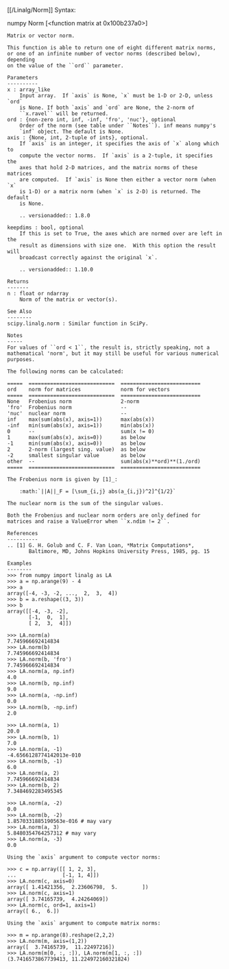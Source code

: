 [[/Linalg/Norm]]
Syntax:

  numpy Norm [<function matrix at 0x100b237a0>]


    Matrix or vector norm.

    This function is able to return one of eight different matrix norms,
    or one of an infinite number of vector norms (described below), depending
    on the value of the ``ord`` parameter.

    Parameters
    ----------
    x : array_like
        Input array.  If `axis` is None, `x` must be 1-D or 2-D, unless `ord`
        is None. If both `axis` and `ord` are None, the 2-norm of
        ``x.ravel`` will be returned.
    ord : {non-zero int, inf, -inf, 'fro', 'nuc'}, optional
        Order of the norm (see table under ``Notes``). inf means numpy's
        `inf` object. The default is None.
    axis : {None, int, 2-tuple of ints}, optional.
        If `axis` is an integer, it specifies the axis of `x` along which to
        compute the vector norms.  If `axis` is a 2-tuple, it specifies the
        axes that hold 2-D matrices, and the matrix norms of these matrices
        are computed.  If `axis` is None then either a vector norm (when `x`
        is 1-D) or a matrix norm (when `x` is 2-D) is returned. The default
        is None.

        .. versionadded:: 1.8.0

    keepdims : bool, optional
        If this is set to True, the axes which are normed over are left in the
        result as dimensions with size one.  With this option the result will
        broadcast correctly against the original `x`.

        .. versionadded:: 1.10.0

    Returns
    -------
    n : float or ndarray
        Norm of the matrix or vector(s).

    See Also
    --------
    scipy.linalg.norm : Similar function in SciPy.

    Notes
    -----
    For values of ``ord < 1``, the result is, strictly speaking, not a
    mathematical 'norm', but it may still be useful for various numerical
    purposes.

    The following norms can be calculated:

    =====  ============================  ==========================
    ord    norm for matrices             norm for vectors
    =====  ============================  ==========================
    None   Frobenius norm                2-norm
    'fro'  Frobenius norm                --
    'nuc'  nuclear norm                  --
    inf    max(sum(abs(x), axis=1))      max(abs(x))
    -inf   min(sum(abs(x), axis=1))      min(abs(x))
    0      --                            sum(x != 0)
    1      max(sum(abs(x), axis=0))      as below
    -1     min(sum(abs(x), axis=0))      as below
    2      2-norm (largest sing. value)  as below
    -2     smallest singular value       as below
    other  --                            sum(abs(x)**ord)**(1./ord)
    =====  ============================  ==========================

    The Frobenius norm is given by [1]_:

        :math:`||A||_F = [\sum_{i,j} abs(a_{i,j})^2]^{1/2}`

    The nuclear norm is the sum of the singular values.

    Both the Frobenius and nuclear norm orders are only defined for
    matrices and raise a ValueError when ``x.ndim != 2``.

    References
    ----------
    .. [1] G. H. Golub and C. F. Van Loan, *Matrix Computations*,
           Baltimore, MD, Johns Hopkins University Press, 1985, pg. 15

    Examples
    --------
    >>> from numpy import linalg as LA
    >>> a = np.arange(9) - 4
    >>> a
    array([-4, -3, -2, ...,  2,  3,  4])
    >>> b = a.reshape((3, 3))
    >>> b
    array([[-4, -3, -2],
           [-1,  0,  1],
           [ 2,  3,  4]])

    >>> LA.norm(a)
    7.745966692414834
    >>> LA.norm(b)
    7.745966692414834
    >>> LA.norm(b, 'fro')
    7.745966692414834
    >>> LA.norm(a, np.inf)
    4.0
    >>> LA.norm(b, np.inf)
    9.0
    >>> LA.norm(a, -np.inf)
    0.0
    >>> LA.norm(b, -np.inf)
    2.0

    >>> LA.norm(a, 1)
    20.0
    >>> LA.norm(b, 1)
    7.0
    >>> LA.norm(a, -1)
    -4.6566128774142013e-010
    >>> LA.norm(b, -1)
    6.0
    >>> LA.norm(a, 2)
    7.745966692414834
    >>> LA.norm(b, 2)
    7.3484692283495345

    >>> LA.norm(a, -2)
    0.0
    >>> LA.norm(b, -2)
    1.8570331885190563e-016 # may vary
    >>> LA.norm(a, 3)
    5.8480354764257312 # may vary
    >>> LA.norm(a, -3)
    0.0

    Using the `axis` argument to compute vector norms:

    >>> c = np.array([[ 1, 2, 3],
    ...               [-1, 1, 4]])
    >>> LA.norm(c, axis=0)
    array([ 1.41421356,  2.23606798,  5.        ])
    >>> LA.norm(c, axis=1)
    array([ 3.74165739,  4.24264069])
    >>> LA.norm(c, ord=1, axis=1)
    array([ 6.,  6.])

    Using the `axis` argument to compute matrix norms:

    >>> m = np.arange(8).reshape(2,2,2)
    >>> LA.norm(m, axis=(1,2))
    array([  3.74165739,  11.22497216])
    >>> LA.norm(m[0, :, :]), LA.norm(m[1, :, :])
    (3.7416573867739413, 11.224972160321824)

    